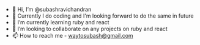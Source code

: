 - 👋 Hi, I’m @subashravichandran
- 👀 Currently I do coding and I'm looking forward to do the same in future
- 🌱 I’m currently learning ruby and react
- 💞️ I’m looking to collaborate on any projects on ruby and react
- 📫 How to reach me - waytosubash@gmail.com
